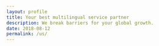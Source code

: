 ```yaml
---
layout: profile
title: Your best multilingual service partner
description: We break barriers for your global growth.
date: 2018-08-12
permalink: /us/
---
```

